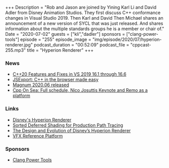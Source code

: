 +++
Description = "Rob and Jason are joined by Yining Karl Li and David Adler from Disney Animation Studios. They first discuss C++ conformance changes in Visual Studio 2019. Then Karl and David  Then Michael shares an announcement of a new version of SYCL that was just released. And shares information about the multiple standards groups he is a member or chair of."
Date = "2020-07-02"
guests = ["kli","dadler"]
sponsors = ["clang-power-tools"]
episode = "255"
episode_image = "img/episode/2020/07/hyperion-renderer.jpg"
podcast_duration = "00:52:09"
podcast_file = "cppcast-255.mp3"
title = "Hyperion Renderer"
+++

### News ###

 - [C++20 Features and Fixes in VS 2019 16.1 through 16.6](https://devblogs.microsoft.com/cppblog/c20-features-and-fixes-in-vs-2019-16-1-through-16-6/)
 - [JSExport: C++ in the browser made easy](https://medium.com/leaningtech/jsexport-cpp-in-the-browser-made-easy-710b2982046e)
 - [Magnum 2020.06 released](https://blog.magnum.graphics/announcements/2020.06/)
 - [Cpp On Sea: Full schedule, Nico Josuttis Keynote and Remo as a platform](https://cpponsea.uk/news/full-schedule-nico-josuttis-keynote-and-remo-as-a-platform.html)

### Links ###

 - [Disney's Hyperion Renderer](https://www.disneyanimation.com/technology/innovations/hyperion)
 - [Sorted Deferred Shading for Production Path Tracing](https://disney-animation.s3.amazonaws.com/uploads/production/publication_asset/70/asset/Sorted_Deferred_Shading_For_Production_Path_Tracing.pdf)
 - [The Design and Evolution of Disney’s Hyperion Renderer](https://disney-animation.s3.amazonaws.com/uploads/production/publication_asset/177/asset/a.pdf)
 - [VFX Reference Platform](https://vfxplatform.com/)

### Sponsors ###

- [Clang Power Tools](https://clangpowertools.com/?utm_source=cppcast&utm_medium=podcast&utm_campaign=promo_cppcast)
